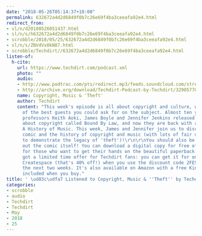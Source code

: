```yaml
---
date: "2018-05-26T05:14:37+10:00"
permalink: 632672a4d2d6849f0b7c26e69f4ba3ceeafa92e4.html
redirect_from:
- sl/n/d20180526051437.html
- sl/n/s/h632672a4d2d6849f0b7c26e69f4ba3ceeafa92e4.html
- scrobble/2018/05/25/632672a4d2d6849f0b7c26e69f4ba3ceeafa92e4.html
- sl/n/s/ZNVdVx0kN87.html
- scrobble/Techdirt//632672a4d2d6849f0b7c26e69f4ba3ceeafa92e4.html
listen-of:
  h-cite:
    url: https://www.techdirt.com/podcast.xml
    photo: ""
    audio:
    - http://www.podtrac.com/pts/redirect.mp3/feeds.soundcloud.com/stream/329057704-techdirt-copyright-music-theft.mp3
    - http://archive.org/download/Techdirt-Podcast-by-Techdirt/329057704-techdirt-copyright-music-theft.mp3
    name: Copyright, Music & 'Theft'
    author: Techdirt
    content: "This week's episode is all about copyright and culture, with a pair
      of the best guests you could ask for on the subject. Almost ten years ago, law
      professors Keith Aoki, James Boyle and Jennifer Jenkins released a comic book
      about copyright called Bound By Law, and now they are back with a sequel: Theft:
      A History of Music. This week, James and Jennifer join us to discuss the new
      comic and the history of copyright and music (with lots of fair use music snippets
      to demonstrate the legacy of 'theft')!\r\n\r\nYou should also be sure to check
      out the comic itself! You can download a digital copy for free of course, but
      for those who want to get their hands on the beautiful paperback edition, we've
      got a limited time offer for Techdirt fans: you can get it for only $8.99 at
      Createspace (that's 40% off!) when you use the discount code 2FESBPRQ within
      the next two weeks. It's also available on Amazon with a free Kindle edition
      included when you buy."
title: ' \ud83c\udfa7 Listened to Copyright, Music & ''Theft'' by Techdirt From Techdirt'
categories:
- scrobble
- audio
- Techdirt
- Techdirt
- May
- 2018
- 25
---
```


